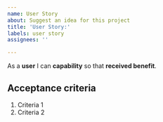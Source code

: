 ```yaml
---
name: User Story
about: Suggest an idea for this project
title: 'User Story:'
labels: user story
assignees: ''

---
```


As a **user** I can **capability** so that **received benefit**.

## Acceptance criteria
1. Criteria 1
2. Criteria 2
